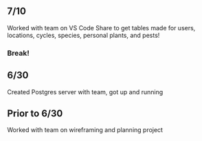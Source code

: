 ## 7/10
Worked with team on VS Code Share to get tables made for users, locations, cycles, species, personal plants, and pests!

### Break!

## 6/30
Created Postgres server with team, got up and running

## Prior to 6/30
Worked with team on wireframing and planning project
